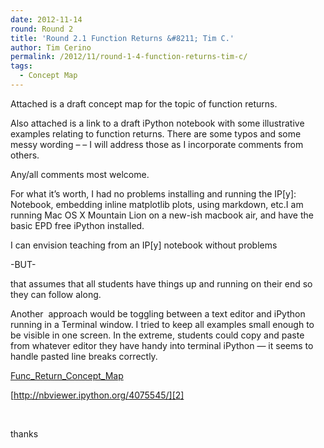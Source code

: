 ```yaml
---
date: 2012-11-14
round: Round 2
title: 'Round 2.1 Function Returns &#8211; Tim C.'
author: Tim Cerino
permalink: /2012/11/round-1-4-function-returns-tim-c/
tags:
  - Concept Map
---
```

Attached is a draft concept map for the topic of function returns.

Also attached is a link to a draft iPython notebook with some illustrative examples relating to function returns. There are some typos and some messy wording &#8211; &#8211; I will address those as I incorporate comments from others.

Any/all comments most welcome.

For what it&#8217;s worth, I had no problems installing and running the IP[y]: Notebook, embedding inline matplotlib plots, using markdown, etc.I am running Mac OS X Mountain Lion on a new-ish macbook air, and have the basic EPD free iPython installed.

I can envision teaching from an IP[y] notebook without problems

-BUT-

that assumes that all students have things up and running on their end so they can follow along.

Another  approach would be toggling between a text editor and iPython running in a Terminal window. I tried to keep all examples small enough to be visible in one screen. In the extreme, students could copy and paste from whatever editor they have handy into terminal iPython &#8212; it seems to handle pasted line breaks correctly.

[Func\_Return\_Concept_Map][1]

[http://nbviewer.ipython.org/4075545/][2]

&nbsp;

thanks

&nbsp;

&nbsp;

&nbsp;

&nbsp;

 [1]: http://files.software-carpentry.org/training-course/2012/11/Func_Return_Concept_Map.pdf
 [2]: http://nbviewer.ipython.org/4075545/ "http://nbviewer.ipython.org/4075545/"
